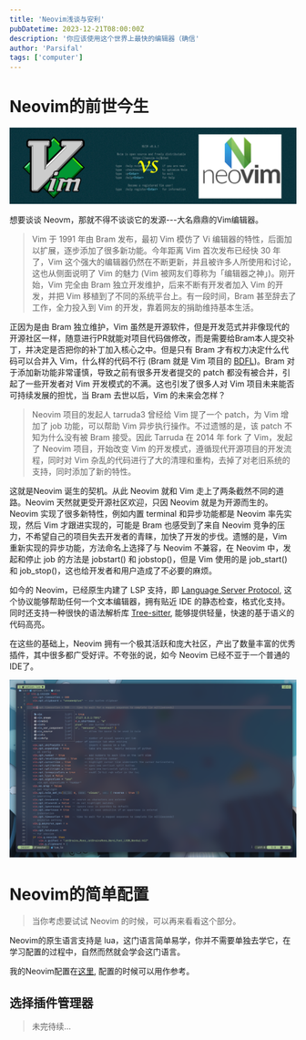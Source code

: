```yaml
---
title: 'Neovim浅谈与安利'
pubDatetime: 2023-12-21T08:00:00Z
description: '你应该使用这个世界上最快的编辑器（确信'
author: 'Parsifal'
tags: ['computer']
---
```


# Neovim的前世今生

![head](../../assets/images/nvim_totual/nvim01.jpg)

想要谈谈 Neovm，那就不得不谈谈它的发源---大名鼎鼎的Vim编辑器。

> Vim 于 1991 年由 Bram 发布，最初 Vim 模仿了 Vi 编辑器的特性，后面加以扩展，逐步添加了很多新功能。今年距离 Vim 首次发布已经快 30 年了，Vim 这个强大的编辑器仍然在不断更新，并且被许多人所使用和讨论，这也从侧面说明了 Vim 的魅力 (Vim 被网友们尊称为「编辑器之神」)。刚开始，Vim 完全由 Bram 独立开发维护，后来不断有开发者加入 Vim 的开发，并把 Vim 移植到了不同的系统平台上。有一段时间，Bram 甚至辞去了工作，全力投入到 Vim 的开发，靠着网友的捐助维持基本生活。

正因为是由 Bram 独立维护，Vim 虽然是开源软件，但是开发范式并非像现代的开源社区一样，随意进行PR就能对项目代码做修改，而是需要给Bram本人提交补丁，并决定是否把你的补丁加入核心之中。但是只有 Bram 才有权力决定什么代码可以合并入 Vim，什么样的代码不行 (Bram 就是 Vim 项目的 [BDFL](https://en.wikipedia.org/wiki/Benevolent_dictator_for_life))。Bram 对于添加新功能非常谨慎，导致之前有很多开发者提交的 patch 都没有被合并，引起了一些开发者对 Vim 开发模式的不满。这也引发了很多人对 Vim 项目未来能否可持续发展的担忧，当 Bram 去世以后，Vim 的未来会怎样？

> Neovim 项目的发起人 tarruda3 曾经给 Vim 提了一个 patch，为 Vim 增加了 job 功能，可以帮助 Vim 异步执行操作。不过遗憾的是，该 patch 不知为什么没有被 Bram 接受。因此 Tarruda 在 2014 年 fork 了 Vim，发起了 Neovim 项目，开始改变 Vim 的开发模式，遵循现代开源项目的开发流程，同时对 Vim 杂乱的代码进行了大的清理和重构，去掉了对老旧系统的支持，同时添加了新的特性。

这就是Neovim 诞生的契机。从此 Neovim 就和 Vim 走上了两条截然不同的道路。Neovim 天然就更受开源社区欢迎，只因 Neovim 就是为开源而生的。Neovim 实现了很多新特性，例如内置 terminal 和异步功能都是 Neovim 率先实现，然后 Vim 才跟进实现的，可能是 Bram 也感受到了来自 Neovim 竞争的压力，不希望自己的项目失去开发者的青睐，加快了开发的步伐。遗憾的是，Vim 重新实现的异步功能，方法命名上选择了与 Neovim 不兼容，在 Neovim 中，发起和停止 job 的方法是 jobstart() 和 jobstop()，但是 Vim 使用的是 job_start() 和 job_stop()，这也给开发者和用户造成了不必要的麻烦。

如今的 Neovim，已经原生内建了 LSP 支持，即 [Language Server Protocol](https://microsoft.github.io/language-server-protocol/), 这个协议能够帮助任何一个文本编辑器，拥有贴近 IDE 的静态检查，格式化支持。同时还支持一种很快的语法解析库 [Tree-sitter](https://tree-sitter.github.io/), 能够提供轻量，快速的基于语义的代码高亮。

在这些的基础上，Neovim 拥有一个极其活跃和庞大社区，产出了数量丰富的优秀插件，其中很多都广受好评。不夸张的说，如今 Neovim 已经不亚于一个普通的IDE了。

![Neovim效果](../../assets/images/nvim_totual/nvim02.png) 

# Neovim的简单配置

> 当你考虑要试试 Neovim 的时候，可以再来看看这个部分。

Neovim的原生语言支持是 lua，这门语言简单易学，你并不需要单独去学它，在学习配置的过程中，自然而然就会学会这门语言。

我的Neovim配置在[这里](https://github.com/Parsifa1/nvim), 配置的时候可以用作参考。

## 选择插件管理器

> 未完待续...
